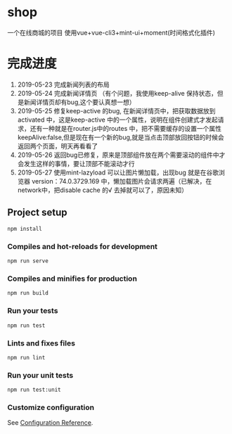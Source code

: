 # shop
一个在线商城的项目
使用vue+vue-cli3+mint-ui+moment(时间格式化插件)
# 完成进度
 1. 2019-05-23 完成新闻列表的布局 
 2. 2019-05-24 完成新闻详情页 （有个问题，我使用keep-alive 保持状态，但是新闻详情页却有bug,这个要认真想一想）
 3. 2019-05-25 修复keep-active 的bug, 在新闻详情页中，把获取数据放到 activated 中，这是keep-active 中的一个属性，说明在组件创建式才发起请求，还有一种就是在router.js中的routes 中，把不需要缓存的设置一个属性keepAlive:false,但是现在有一个新的bug,就是当点击顶部放回按钮的时候会返回两个页面，明天再看看了
 4. 2019-05-26 返回bug已修复，原来是顶部组件放在两个需要滚动的组件中才会发生这样的事情，要让顶部不能滚动才行
 5. 2019-05-27 使用mint-lazyload 可以让图片懒加载，出现bug 就是在谷歌浏览器 version：74.0.3729.169 中，懒加载图片会请求两遍（已解决，在network中，把disable cache 的√ 去掉就可以了，原因未知）

## Project setup
```
npm install
```

### Compiles and hot-reloads for development
```
npm run serve
```

### Compiles and minifies for production
```
npm run build
```

### Run your tests
```
npm run test
```

### Lints and fixes files
```
npm run lint
```

### Run your unit tests
```
npm run test:unit
```

### Customize configuration
See [Configuration Reference](https://cli.vuejs.org/config/).

